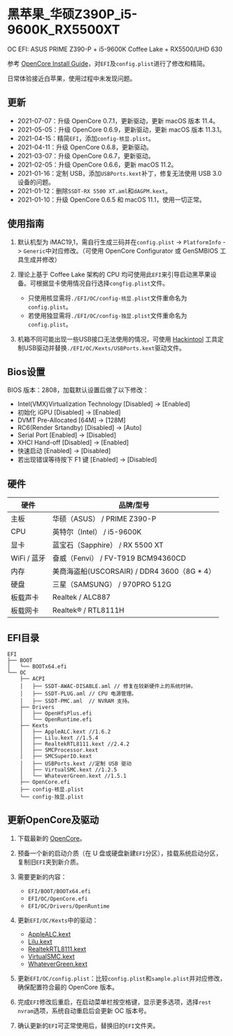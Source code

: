 # 黑苹果_华硕Z390P_i5-9600K_RX5500XT

OC EFI: ASUS PRIME Z390-P + i5-9600K Coffee Lake + RX5500/UHD 630

参考 [OpenCore Install Guide](https://dortania.github.io/OpenCore-Install-Guide/)，对`EFI`及`config.plist`进行了修改和精简。

日常体验接近白苹果，使用过程中未发现问题。

## 更新

- 2021-07-07：升级 OpenCore 0.7.1，更新驱动，更新 macOS 版本 11.4。
- 2021-05-05：升级 OpenCore 0.6.9，更新驱动，更新 macOS 版本 11.3.1。
- 2021-04-15：精简`EFI`，添加`config-核显.plist`。
- 2021-04-11：升级 OpenCore 0.6.8，更新驱动。
- 2021-03-07：升级 OpenCore 0.6.7，更新驱动。
- 2021-02-05：升级 OpenCore 0.6.6，更新 macOS 11.2。
- 2021-01-16：定制 USB，添加`USBPorts.kext`补丁，修复无法使用 USB 3.0 设备的问题。
- 2021-01-12：删除`SSDT-RX 5500 XT.aml`和`dAGPM.kext`。
- 2021-01-10：升级 OpenCore 0.6.5 和 macOS 11.1，使用一切正常。

## 使用指南

1. 默认机型为 iMAC19,1，需自行生成三码并在`config.plist` -> `PlatformInfo` -> `Generic`中对应修改。（可使用 OpenCore Configurator 或 GenSMBIOS 工具生成并修改）

2. 理论上基于 Coffee Lake 架构的 CPU 均可使用此`EFI`来引导启动黑苹果设备。可根据显卡使用情况自行选择`congfig.plist`文件。

   - 只使用核显需将`./EFI/OC/config-核显.plist`文件重命名为`config.plist`。
   - 若使用独显需将`./EFI/OC/config-独显.plist`文件重命名为`config.plist`。

3. 机箱不同可能出现一些USB接口无法使用的情况，可使用 [Hackintool](https://github.com/headkaze/Hackintool/releases) 工具定制USB驱动并替换`./EFI/OC/Kexts/USBPorts.kext`驱动文件。

## Bios设置

BIOS 版本：2808，加载默认设置后做了以下修改：

- Intel(VMX)Virtualization Technology [Disabled] -> [Enabled]
- 初始化 iGPU [Disabled] -> [Enabled]
- DVMT Pre-Allocated [64M] -> [128M] 
- RC6(Render Srtandby) [Disabled] -> [Auto]
- Serial Port [Enabled] -> [Disabled]
- XHCI Hand-off [Disabled] -> [Enabled]
- 快速启动 [Enabled] -> [Disabled]
- 若出现错误等待按下 F1 键 [Enabled] -> [Disabled]

## 硬件

| 硬件        | 品牌/型号                                   |
| ----------- | ------------------------------------------- |
| 主板        | 华硕（ASUS） / PRIME Z390-P                 |
| CPU         | 英特尔（Intel） / i5-9600K                  |
| 显卡        | 蓝宝石（Sapphire） / RX 5500 XT             |
| WiFi / 蓝牙 | 奋威（Fenvi） / FV-T919 BCM94360CD          |
| 内存        | 美商海盗船(USCORSAIR) / DDR4 3600（8G * 4） |
| 硬盘        | 三星（SAMSUNG） / 970PRO 512G               |
| 板载声卡    | Realtek / ALC887                            |
| 板载网卡    | Realtek® / RTL8111H                         |

## EFI目录

```
EFI
├── BOOT
│   └── BOOTx64.efi
└── OC
    ├── ACPI
    │   ├── SSDT-AWAC-DISABLE.aml // 修复在较新硬件上的系统时钟。
    │   ├── SSDT-PLUG.aml // CPU 电源管理。
    │   ├── SSDT-PMC.aml  // NVRAM 支持。
    ├── Drivers
    │   ├── OpenHfsPlus.efi
    │   └── OpenRuntime.efi
    ├── Kexts
    │   ├── AppleALC.kext //1.6.2
    │   ├── Lilu.kext //1.5.4
    │   ├── RealtekRTL8111.kext //2.4.2
    │   ├── SMCProcessor.kext 
    │   ├── SMCSuperIO.kext
    │   ├── USBPorts.kext //定制 USB 驱动
    │   ├── VirtualSMC.kext //1.2.5
    │   └── WhateverGreen.kext //1.5.1
    ├── OpenCore.efi
    ├── config-核显.plist
    └── config-独显.plist
```

## 更新OpenCore及驱动

1. 下载最新的 [OpenCore](https://github.com/acidanthera/OpenCorePkg/releases)。

2. 预备一个新的启动介质（在 U 盘或硬盘新建`EFI`分区），挂载系统启动分区，复制旧`EFI`夹到新介质。

3. 需要更新的内容：

   - `EFI/BOOT/BOOTx64.efi`
   - `EFI/OC/OpenCore.efi`
   - `EFI/OC/Drivers/OpenRuntime`

4. 更新`EFI/OC/Kexts`中的驱动：

   - [AppleALC.kext](https://github.com/acidanthera/AppleALC/releases)
   - [Lilu.kext](https://github.com/acidanthera/Lilu/releases)
   - [RealtekRTL8111.kext](https://github.com/Mieze/RTL8111_driver_for_OS_X/releases)
   - [VirtualSMC.kext](https://github.com/acidanthera/virtualsmc/releases)
   - [WhateverGreen.kext](https://github.com/acidanthera/whatevergreen/releases)

5. 更新`EFI/OC/config.plist`：比较`config.plist`和`sample.plist`并对应修改，确保配置符合最的 OpenCore 版本。

6. 完成`EFI`修改后重启，在启动菜单栏按空格键，显示更多选项，选择`rest nvram`选项，系统自动重启后会更新 OC 版本号。

7. 确认更新的`EFI`可正常使用后，替换旧的`EFI`文件夹。
